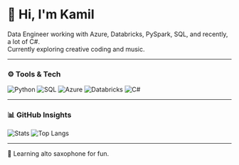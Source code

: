 # 👋 Hi, I'm Kamil

Data Engineer working with Azure, Databricks, PySpark, SQL, and recently, a lot of C#.  
Currently exploring creative coding and music.

---

### ⚙️ Tools & Tech

![Python](https://img.shields.io/badge/-Python-3776AB?style=flat&logo=python&logoColor=white)
![SQL](https://img.shields.io/badge/-SQL-4479A1?style=flat&logo=postgresql&logoColor=white)
![Azure](https://img.shields.io/badge/-Azure-0078D4?style=flat&logo=microsoftazure&logoColor=white)
![Databricks](https://img.shields.io/badge/-Databricks-EB3C00?style=flat&logo=databricks&logoColor=white)
![C#](https://img.shields.io/badge/-C%23-239120?style=flat&logo=csharp&logoColor=white)

---

### 📊 GitHub Insights

![Stats](https://github-readme-stats.vercel.app/api?username=KamilKolanowski&show_icons=true&hide=contribs&theme=default&count_private=true)
![Top Langs](https://github-readme-stats.vercel.app/api/top-langs/?username=KamilKolanowski&layout=compact&theme=default&langs_count=6)

---

🎷 Learning alto saxophone for fun.
